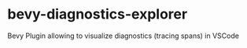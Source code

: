 # bevy-diagnostics-explorer
Bevy Plugin allowing to visualize diagnostics (tracing spans) in VSCode
